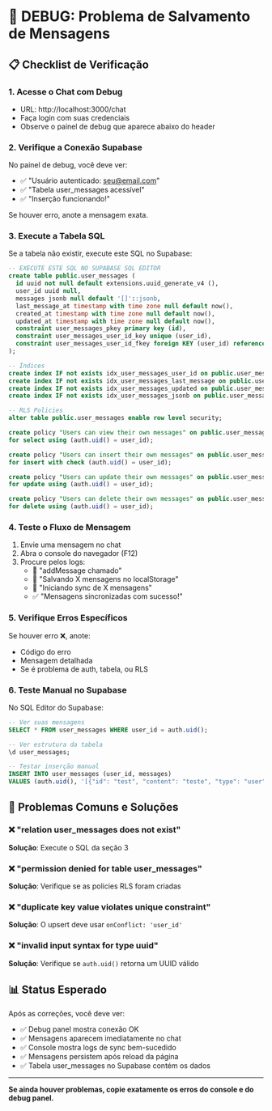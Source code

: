 # 🔧 DEBUG: Problema de Salvamento de Mensagens

## 📋 Checklist de Verificação

### 1. **Acesse o Chat com Debug**
- URL: http://localhost:3000/chat
- Faça login com suas credenciais
- Observe o painel de debug que aparece abaixo do header

### 2. **Verifique a Conexão Supabase**
No painel de debug, você deve ver:
- ✅ "Usuário autenticado: seu@email.com"
- ✅ "Tabela user_messages acessível"
- ✅ "Inserção funcionando!"

Se houver erro, anote a mensagem exata.

### 3. **Execute a Tabela SQL**
Se a tabela não existir, execute este SQL no Supabase:

```sql
-- EXECUTE ESTE SQL NO SUPABASE SQL EDITOR
create table public.user_messages (
  id uuid not null default extensions.uuid_generate_v4 (),
  user_id uuid null,
  messages jsonb null default '[]'::jsonb,
  last_message_at timestamp with time zone null default now(),
  created_at timestamp with time zone null default now(),
  updated_at timestamp with time zone null default now(),
  constraint user_messages_pkey primary key (id),
  constraint user_messages_user_id_key unique (user_id),
  constraint user_messages_user_id_fkey foreign KEY (user_id) references users (id) on delete CASCADE
);

-- Índices
create index IF not exists idx_user_messages_user_id on public.user_messages using btree (user_id);
create index IF not exists idx_user_messages_last_message on public.user_messages using btree (last_message_at);
create index IF not exists idx_user_messages_updated on public.user_messages using btree (updated_at);
create index IF not exists idx_user_messages_jsonb on public.user_messages using gin (messages);

-- RLS Policies
alter table public.user_messages enable row level security;

create policy "Users can view their own messages" on public.user_messages
for select using (auth.uid() = user_id);

create policy "Users can insert their own messages" on public.user_messages
for insert with check (auth.uid() = user_id);

create policy "Users can update their own messages" on public.user_messages
for update using (auth.uid() = user_id);

create policy "Users can delete their own messages" on public.user_messages
for delete using (auth.uid() = user_id);
```

### 4. **Teste o Fluxo de Mensagem**
1. Envie uma mensagem no chat
2. Abra o console do navegador (F12)
3. Procure pelos logs:
   - 🔵 "addMessage chamado"
   - 💾 "Salvando X mensagens no localStorage" 
   - 🔄 "Iniciando sync de X mensagens"
   - ✅ "Mensagens sincronizadas com sucesso!"

### 5. **Verifique Erros Específicos**
Se houver erro ❌, anote:
- Código do erro
- Mensagem detalhada
- Se é problema de auth, tabela, ou RLS

### 6. **Teste Manual no Supabase**
No SQL Editor do Supabase:
```sql
-- Ver suas mensagens
SELECT * FROM user_messages WHERE user_id = auth.uid();

-- Ver estrutura da tabela
\d user_messages;

-- Testar inserção manual
INSERT INTO user_messages (user_id, messages) 
VALUES (auth.uid(), '[{"id": "test", "content": "teste", "type": "user", "timestamp": "2025-10-28T12:00:00Z"}]'::jsonb);
```

## 🎯 Problemas Comuns e Soluções

### ❌ "relation user_messages does not exist"
**Solução**: Execute o SQL da seção 3

### ❌ "permission denied for table user_messages"  
**Solução**: Verifique se as policies RLS foram criadas

### ❌ "duplicate key value violates unique constraint"
**Solução**: O upsert deve usar `onConflict: 'user_id'`

### ❌ "invalid input syntax for type uuid"
**Solução**: Verifique se `auth.uid()` retorna um UUID válido

## 📊 Status Esperado

Após as correções, você deve ver:
- ✅ Debug panel mostra conexão OK
- ✅ Mensagens aparecem imediatamente no chat
- ✅ Console mostra logs de sync bem-sucedido
- ✅ Mensagens persistem após reload da página
- ✅ Tabela user_messages no Supabase contém os dados

---
**Se ainda houver problemas, copie exatamente os erros do console e do debug panel.**